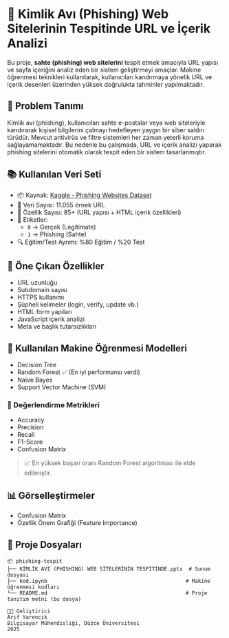 # 🎯 Kimlik Avı (Phishing) Web Sitelerinin Tespitinde URL ve İçerik Analizi

Bu proje, **sahte (phishing) web sitelerini** tespit etmek amacıyla URL yapısı ve sayfa içeriğini analiz eden bir sistem geliştirmeyi amaçlar. Makine öğrenmesi teknikleri kullanılarak, kullanıcıları kandırmaya yönelik URL ve içerik desenleri üzerinden yüksek doğrulukta tahminler yapılmaktadır.

## 📌 Problem Tanımı

Kimlik avı (phishing), kullanıcıları sahte e-postalar veya web siteleriyle kandırarak kişisel bilgilerini çalmayı hedefleyen yaygın bir siber saldırı türüdür. Mevcut antivirüs ve filtre sistemleri her zaman yeterli koruma sağlayamamaktadır. Bu nedenle bu çalışmada, URL ve içerik analizi yaparak phishing sitelerini otomatik olarak tespit eden bir sistem tasarlanmıştır.

## 📚 Kullanılan Veri Seti

- 📦 Kaynak: [Kaggle - Phishing Websites Dataset](https://www.kaggle.com/)
- 🔢 Veri Sayısı: 11.055 örnek URL
- 🧠 Özellik Sayısı: 85+ (URL yapısı + HTML içerik özellikleri)
- 🔖 Etiketler:
  - `0` → Gerçek (Legitimate)
  - `1` → Phishing (Sahte)
- 🔍 Eğitim/Test Ayrımı: %80 Eğitim / %20 Test

## 🧪 Öne Çıkan Özellikler

- URL uzunluğu
- Subdomain sayısı
- HTTPS kullanımı
- Şüpheli kelimeler (login, verify, update vb.)
- HTML form yapıları
- JavaScript içerik analizi
- Meta ve başlık tutarsızlıkları

## 🤖 Kullanılan Makine Öğrenmesi Modelleri

- Decision Tree
- Random Forest ✅ (En iyi performansı verdi)
- Naive Bayes
- Support Vector Machine (SVM)

### 🎯 Değerlendirme Metrikleri

- Accuracy
- Precision
- Recall
- F1-Score
- Confusion Matrix

> 📈 En yüksek başarı oranı Random Forest algoritması ile elde edilmiştir.

## 📊 Görselleştirmeler

- Confusion Matrix
- Özellik Önem Grafiği (Feature Importance)

## 📁 Proje Dosyaları

```plaintext
📦 phishing-tespit
├── KİMLİK AVI (PHISHING) WEB SİTELERİNİN TESPİTİNDE.pptx  # Sunum dosyası
├── kod.ipynb                                             # Makine öğrenmesi kodları
└── README.md                                             # Proje tanıtım metni (bu dosya)

👨‍💻 Geliştirici
Arif Yarencik
Bilgisayar Mühendisliği, Düzce Üniversitesi
2025